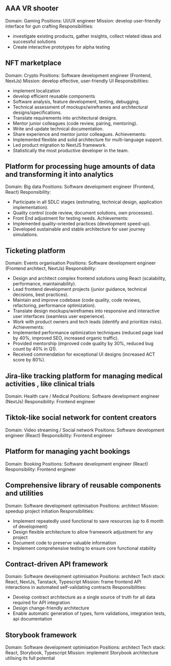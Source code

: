 ## AAA VR shooter
Domain: Gaming
Positions: UI/UX engineer
Mission: develop user-friendly interface for gun crafting
Responsibilities: 
- investigate existing products, gather insights, collect related ideas and successful solutions
- Create interactive prototypes for alpha testing

## NFT marketplace
Domain: Crypto
Positions: Software development engineer (Frontend, NextJs)
Mission: develop effective, user-friendly UI 
Responsibilities:
- implement localization
- develop efficient reusable components
- Software analysis, feature development, testing, debugging.
- Technical assessment of mockups/wireframes and architectural designs/specifications.
- Translate requirements into architectural designs.
- Mentor junior colleagues (code review, pairing, mentoring).
- Write and update technical documentation.
- Share experience and mentor junior colleagues.
Achievements:
- Implemented flexible and solid architecture for multi-language support.
- Led product migration to NextJS framework.
- Statistically the most productive developer in the team.

## Platform for processing huge amounts of data and transforming it into analytics
Domain: Big data
Positions: Software development engineer (Frontend, React)
Responsibility: 
- Participate in all SDLC stages (estimating, technical design, application implementation).
- Quality control (code review, document solutions, own processes).
- Front End adjustment for testing needs.
Achievements:
- Implemented quality-oriented practices (development speed-up).
- Developed sustainable and stable architecture for user journey simulations.

## Ticketing platform
Domain: Events organisation
Positions: Software development engineer (Frontend architect, NextJs)
Responsibility:
- Design and architect complex frontend solutions using React (scalability, performance, maintainability).
- Lead frontend development projects (junior guidance, technical decisions, best practices).
- Maintain and improve codebase (code quality, code reviews, refactoring, performance optimization).
- Translate design mockups/wireframes into responsive and interactive user interfaces (seamless user experience).
- Work with product owners and tech leads (identify and prioritize risks).
Achievements:
- Implemented performance optimization techniques (reduced page load by 40%, improved SEO, increased organic traffic).
- Provided mentorship (improved code quality by 30%, reduced bug count by 40% in Q1).
- Received commendation for exceptional UI designs (increased ACT score by 80%).

## Jira-like tracking platform for managing medical activities , like clinical trials
Domain: Health care / Medical
Positions: Software development engineer (NextJs)
Responsibility: Frontend engineer

## Tiktok-like social network for content creators
Domain: Video streaming / Social network
Positions: Software development engineer (React)
Responsibility: Frontend engineer

## Platform for managing yacht bookings
Domain: Booking
Positions: Software development engineer (React)
Responsibility: Frontend engineer

## Comprehensive library of reusable components and utilities
Domain: Software development optimisation
Positions: architect
Mission: speedup project initiation
Responsibilities:
- Implement repeatedly used functional to save resources (up to 6 month of development)
- Design flexible architecture to allow framework adjustment for any project
- Document code to preserve valuable information
- Implement comprehensive testing to ensure core functional stability

## Contract-driven API framework
Domain: Software development optimisation
Positions: architect
Tech stack: React, NextJs, Tanstack, Typescript
Mission: frame frontend API interactions in automated self-validating contracts
Responsibilities: 
- Develop contract architecture as a single source of truth for all data required for API integration
- Design change-friendly architecture
- Enable automatic generation of types, form validations, integration tests, api documentation

## Storybook framework
Domain: Software development optimisation
Positions: architect
Tech stack: React, Storybook, Typescript
Mission: implement Storybook architecture utilising its full potential
